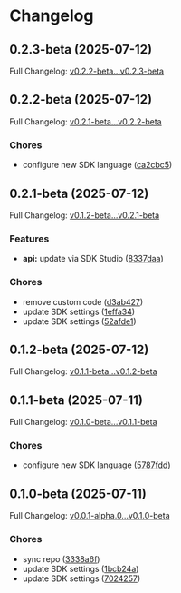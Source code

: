 # Changelog

## 0.2.3-beta (2025-07-12)

Full Changelog: [v0.2.2-beta...v0.2.3-beta](https://github.com/andreibesleaga/ocpi-sdk/compare/v0.2.2-beta...v0.2.3-beta)

## 0.2.2-beta (2025-07-12)

Full Changelog: [v0.2.1-beta...v0.2.2-beta](https://github.com/andreibesleaga/ocpi-sdk/compare/v0.2.1-beta...v0.2.2-beta)

### Chores

* configure new SDK language ([ca2cbc5](https://github.com/andreibesleaga/ocpi-sdk/commit/ca2cbc55e411bc832d4a6625c3bb4b1427aa95e1))

## 0.2.1-beta (2025-07-12)

Full Changelog: [v0.1.2-beta...v0.2.1-beta](https://github.com/andreibesleaga/ocpi-sdk/compare/v0.1.2-beta...v0.2.1-beta)

### Features

* **api:** update via SDK Studio ([8337daa](https://github.com/andreibesleaga/ocpi-sdk/commit/8337daa10db2f9b996ec341a9ec06ecddd507b83))


### Chores

* remove custom code ([d3ab427](https://github.com/andreibesleaga/ocpi-sdk/commit/d3ab4274ba08659c96b8a7ccd8584794a946c5a1))
* update SDK settings ([1effa34](https://github.com/andreibesleaga/ocpi-sdk/commit/1effa347a28f3b88eb35c2dfbb831b665ac9d288))
* update SDK settings ([52afde1](https://github.com/andreibesleaga/ocpi-sdk/commit/52afde1eba4c219b1ac06b4d2a4704aea3eb3648))

## 0.1.2-beta (2025-07-12)

Full Changelog: [v0.1.1-beta...v0.1.2-beta](https://github.com/andreibesleaga/ocpi-sdk/compare/v0.1.1-beta...v0.1.2-beta)

## 0.1.1-beta (2025-07-11)

Full Changelog: [v0.1.0-beta...v0.1.1-beta](https://github.com/andreibesleaga/ocpi-sdk/compare/v0.1.0-beta...v0.1.1-beta)

### Chores

* configure new SDK language ([5787fdd](https://github.com/andreibesleaga/ocpi-sdk/commit/5787fddbcb94c303038a3e53954f52ef581f5d7b))

## 0.1.0-beta (2025-07-11)

Full Changelog: [v0.0.1-alpha.0...v0.1.0-beta](https://github.com/andreibesleaga/ocpi-sdk/compare/v0.0.1-alpha.0...v0.1.0-beta)

### Chores

* sync repo ([3338a6f](https://github.com/andreibesleaga/ocpi-sdk/commit/3338a6faf483c3629fe37127d8e24a6836d34e79))
* update SDK settings ([1bcb24a](https://github.com/andreibesleaga/ocpi-sdk/commit/1bcb24a201fb18095512e6f0b57163899892f823))
* update SDK settings ([7024257](https://github.com/andreibesleaga/ocpi-sdk/commit/7024257b1a96d865dcd63cda895f2fd8935c0dd0))
